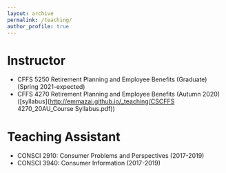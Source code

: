 ```yaml
---
layout: archive
permalink: /teaching/
author_profile: true
---
```


Instructor
======
* CFFS 5250 Retirement Planning and Employee Benefits (Graduate) (Spring 2021-expected)
* CFFS 4270 Retirement Planning and Employee Benefits (Autumn 2020) ([syllabus](http://emmazai.github.io/_teaching/CSCFFS 4270_20AU_Course Syllabus.pdf))

Teaching Assistant
======
* CONSCI 2910: Consumer Problems and Perspectives (2017-2019)
* CONSCI 3940: Consumer Information (2017-2019)
